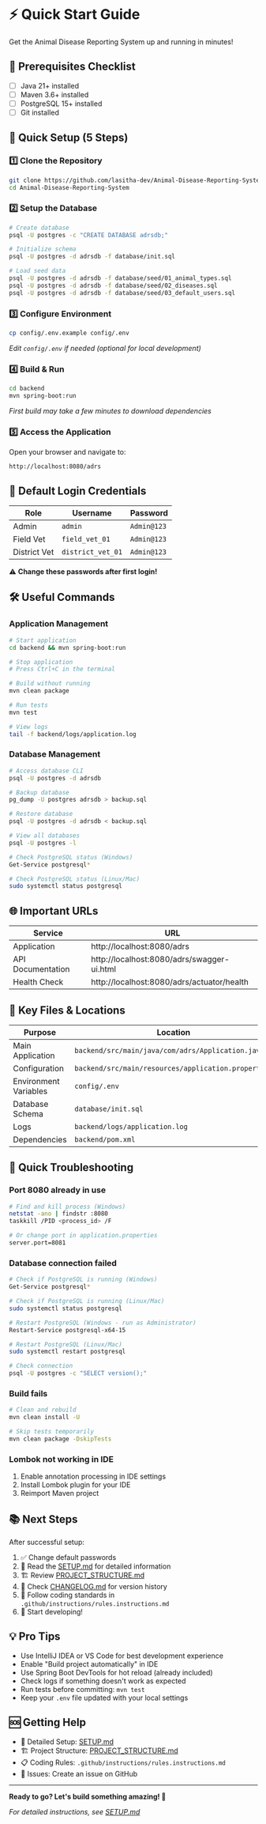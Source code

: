 # ⚡ Quick Start Guide

Get the Animal Disease Reporting System up and running in minutes!

## 🎯 Prerequisites Checklist

- [ ] Java 21+ installed
- [ ] Maven 3.6+ installed
- [ ] PostgreSQL 15+ installed
- [ ] Git installed

## 🚀 Quick Setup (5 Steps)

### 1️⃣ Clone the Repository
```bash
git clone https://github.com/lasitha-dev/Animal-Disease-Reporting-System.git
cd Animal-Disease-Reporting-System
```

### 2️⃣ Setup the Database
```bash
# Create database
psql -U postgres -c "CREATE DATABASE adrsdb;"

# Initialize schema
psql -U postgres -d adrsdb -f database/init.sql

# Load seed data
psql -U postgres -d adrsdb -f database/seed/01_animal_types.sql
psql -U postgres -d adrsdb -f database/seed/02_diseases.sql
psql -U postgres -d adrsdb -f database/seed/03_default_users.sql
```

### 3️⃣ Configure Environment
```bash
cp config/.env.example config/.env
```
*Edit `config/.env` if needed (optional for local development)*

### 4️⃣ Build & Run
```bash
cd backend
mvn spring-boot:run
```
*First build may take a few minutes to download dependencies*

### 5️⃣ Access the Application
Open your browser and navigate to:
```
http://localhost:8080/adrs
```

## 🔐 Default Login Credentials

| Role | Username | Password |
|------|----------|----------|
| Admin | `admin` | `Admin@123` |
| Field Vet | `field_vet_01` | `Admin@123` |
| District Vet | `district_vet_01` | `Admin@123` |

⚠️ **Change these passwords after first login!**

## 🛠️ Useful Commands

### Application Management
```bash
# Start application
cd backend && mvn spring-boot:run

# Stop application
# Press Ctrl+C in the terminal

# Build without running
mvn clean package

# Run tests
mvn test

# View logs
tail -f backend/logs/application.log
```

### Database Management
```bash
# Access database CLI
psql -U postgres -d adrsdb

# Backup database
pg_dump -U postgres adrsdb > backup.sql

# Restore database
psql -U postgres -d adrsdb < backup.sql

# View all databases
psql -U postgres -l

# Check PostgreSQL status (Windows)
Get-Service postgresql*

# Check PostgreSQL status (Linux/Mac)
sudo systemctl status postgresql
```

## 🌐 Important URLs

| Service | URL |
|---------|-----|
| Application | http://localhost:8080/adrs |
| API Documentation | http://localhost:8080/adrs/swagger-ui.html |
| Health Check | http://localhost:8080/adrs/actuator/health |

## 📁 Key Files & Locations

| Purpose | Location |
|---------|----------|
| Main Application | `backend/src/main/java/com/adrs/Application.java` |
| Configuration | `backend/src/main/resources/application.properties` |
| Environment Variables | `config/.env` |
| Database Schema | `database/init.sql` |
| Logs | `backend/logs/application.log` |
| Dependencies | `backend/pom.xml` |

## 🐛 Quick Troubleshooting

### Port 8080 already in use
```bash
# Find and kill process (Windows)
netstat -ano | findstr :8080
taskkill /PID <process_id> /F

# Or change port in application.properties
server.port=8081
```

### Database connection failed
```bash
# Check if PostgreSQL is running (Windows)
Get-Service postgresql*

# Check if PostgreSQL is running (Linux/Mac)
sudo systemctl status postgresql

# Restart PostgreSQL (Windows - run as Administrator)
Restart-Service postgresql-x64-15

# Restart PostgreSQL (Linux/Mac)
sudo systemctl restart postgresql

# Check connection
psql -U postgres -c "SELECT version();"
```

### Build fails
```bash
# Clean and rebuild
mvn clean install -U

# Skip tests temporarily
mvn clean package -DskipTests
```

### Lombok not working in IDE
1. Enable annotation processing in IDE settings
2. Install Lombok plugin for your IDE
3. Reimport Maven project

## 📚 Next Steps

After successful setup:

1. ✅ Change default passwords
2. 📖 Read the [SETUP.md](SETUP.md) for detailed information
3. 🏗️ Review [PROJECT_STRUCTURE.md](PROJECT_STRUCTURE.md)
4. 📝 Check [CHANGELOG.md](CHANGELOG.md) for version history
5. 🎯 Follow coding standards in `.github/instructions/rules.instructions.md`
6. 🚀 Start developing!

## 💡 Pro Tips

- Use IntelliJ IDEA or VS Code for best development experience
- Enable "Build project automatically" in IDE
- Use Spring Boot DevTools for hot reload (already included)
- Check logs if something doesn't work as expected
- Run tests before committing: `mvn test`
- Keep your `.env` file updated with your local settings

## 🆘 Getting Help

- 📖 Detailed Setup: [SETUP.md](SETUP.md)
- 🏗️ Project Structure: [PROJECT_STRUCTURE.md](PROJECT_STRUCTURE.md)
- 📋 Coding Rules: `.github/instructions/rules.instructions.md`
- 🐛 Issues: Create an issue on GitHub

---

**Ready to go? Let's build something amazing! 🎉**

*For detailed instructions, see [SETUP.md](SETUP.md)*
